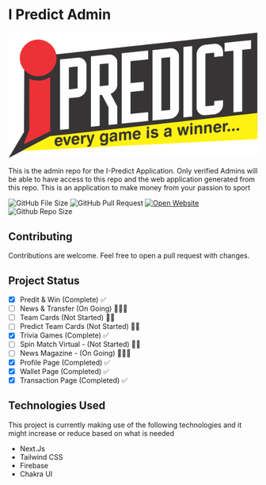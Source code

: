 # I Predict Admin

![I-Predict Admin](https://raw.githubusercontent.com/hokagedemehin/iPredictAdmin/main/public/logo/ipredict.png "Website Image" )

This is the admin repo for the I-Predict Application. Only verified Admins will be able to have access to this repo and the web application generated from this repo. This is an application to make money from your passion to sport

 ![GitHub File Size](https://img.shields.io/github/languages/code-size/hokageDemehin/iPredictAdmin)  ![GitHub Pull Request](https://img.shields.io/github/issues-pr-closed/hokageDemehin/iPredictAdmin)  [![Open Website](https://img.shields.io/website?up_message=online&url=https%3A%2F%2Fipredictadmin.vercel.app)](https://ipredictadmin.vercel.app/)![Github Repo Size](https://img.shields.io/github/repo-size/hokagedemehin/iPredictAdmin)

## Contributing

Contributions are welcome. Feel free to open a pull request with changes.

## Project Status

- [x] Predit & Win (Complete) ✅
- [ ] News & Transfer (On Going) 🤹🏾‍♀️
- [ ] Team Cards (Not Started) 🛌🏾
- [ ] Predict Team Cards (Not Started) 🛌🏾
- [x] Trivia Games (Complete) ✅
- [ ] Spin Match Virtual - (Not Started) 🛌🏾
- [ ] News Magazine - (On Going) 🤹🏾‍♀️
- [x] Profile Page (Completed)  ✅
- [x] Wallet Page (Completed) ✅
- [x] Transaction Page (Completed) ✅

## Technologies Used

This project is currently making use of the following technologies and it might increase or reduce based on what is needed

- Next.Js
- Tailwind CSS
- Firebase
- Chakra UI
